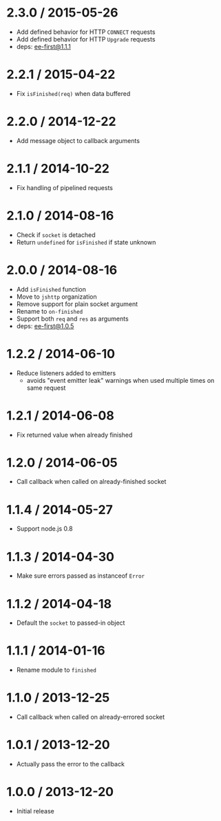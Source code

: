 2.3.0 / 2015-05-26
==================

* Add defined behavior for HTTP `CONNECT` requests
* Add defined behavior for HTTP `Upgrade` requests
* deps: ee-first@1.1.1

2.2.1 / 2015-04-22
==================

* Fix `isFinished(req)` when data buffered

2.2.0 / 2014-12-22
==================

* Add message object to callback arguments

2.1.1 / 2014-10-22
==================

* Fix handling of pipelined requests

2.1.0 / 2014-08-16
==================

* Check if `socket` is detached
* Return `undefined` for `isFinished` if state unknown

2.0.0 / 2014-08-16
==================

* Add `isFinished` function
* Move to `jshttp` organization
* Remove support for plain socket argument
* Rename to `on-finished`
* Support both `req` and `res` as arguments
* deps: ee-first@1.0.5

1.2.2 / 2014-06-10
==================

* Reduce listeners added to emitters
  - avoids "event emitter leak" warnings when used multiple times on same request

1.2.1 / 2014-06-08
==================

* Fix returned value when already finished

1.2.0 / 2014-06-05
==================

* Call callback when called on already-finished socket

1.1.4 / 2014-05-27
==================

* Support node.js 0.8

1.1.3 / 2014-04-30
==================

* Make sure errors passed as instanceof `Error`

1.1.2 / 2014-04-18
==================

* Default the `socket` to passed-in object

1.1.1 / 2014-01-16
==================

* Rename module to `finished`

1.1.0 / 2013-12-25
==================

* Call callback when called on already-errored socket

1.0.1 / 2013-12-20
==================

* Actually pass the error to the callback

1.0.0 / 2013-12-20
==================

* Initial release
